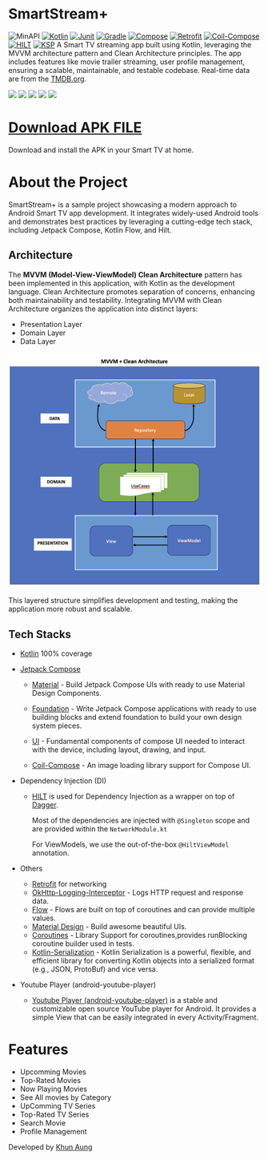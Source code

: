 # SmartStream+
![MinAPI](https://badgen.net/badge/MinAPI/24/silver/)
[![Kotlin](https://img.shields.io/badge/Kotlin-2.0.0-yellow.svg?logo=kotlin)](http://kotlinlang.org)
[![Junit](https://img.shields.io/badge/junit-4.13.2-pink.svg??logo=junit4)](https://developer.android.com/training/testing/instrumented-tests/androidx-test-libraries/rules)
[![Gradle](https://img.shields.io/badge/gradle-8.7.3-gold.svg??logo=gradle)](https://lv.binarybabel.org/catalog/gradle/latest)
[![Compose](https://img.shields.io/badge/compose-1.9.3-green.svg?logo=JetpackCompose)](https://developer.android.com/jetpack/compose)
[![Retrofit](https://badgen.net/badge/Retrofit/2.11.0/red?logo=retrofit)](https://square.github.io/retrofit/)
[![Coil-Compose](https://img.shields.io/badge/Coil-2.7.0-green.svg?logo=coil)](https://coil-kt.github.io/coil/compose/)
[![HILT](https://img.shields.io/badge/HILT-2.52-blue.svg?logo=hilt)](https://developer.android.com/training/dependency-injection/hilt-android)
[![KSP](https://img.shields.io/badge/ksp-2.0.0-blue.svg?logo=kotlin)](https://kotlinlang.org/docs/ksp-overview.html)
A Smart TV streaming app built using Kotlin, leveraging the MVVM architecture pattern and Clean Architecture principles. The app includes features like movie trailer streaming, user profile management, ensuring a scalable, maintainable, and testable codebase.
Real-time data are from the [TMDB.org](https://www.themoviedb.org/).

<p align="start">
<img src="images/Home.gif" width="50%"/>
<img src="images/Features.gif" width="50%"/>
<img src="images/Movie.gif" width="50%"/>
<img src="images/ShowSearch.gif" width="50%"/>
<img src="images/PlayingTrailer.gif" width="50%"/>
</p>

# [Download APK FILE](https://ksmaprince.github.io/APK/SmartStream.apk)
Download and install the APK in your Smart TV at home.

# About the Project

SmartStream+ is a sample project showcasing a modern approach to Android Smart TV app development. It integrates widely-used Android tools and demonstrates best practices by leveraging a cutting-edge tech stack, including Jetpack Compose, Kotlin Flow, and Hilt.

## Architecture

The <b>MVVM (Model-View-ViewModel) Clean Architecture</b> pattern has been implemented in this application, with Kotlin as the development language. Clean Architecture promotes separation of concerns, enhancing both maintainability and testability. Integrating MVVM with Clean Architecture organizes the application into distinct layers:

* Presentation Layer
* Domain Layer
* Data Layer

![image](images/mvvmclean.png)

This layered structure simplifies development and testing, making the application more robust and scalable.

## Tech Stacks

- [Kotlin](https://kotlinlang.org/) 100% coverage

- [Jetpack Compose](https://developer.android.com/jetpack/compose)
    - [Material](https://developer.android.com/jetpack/androidx/releases/compose-material) - Build
      Jetpack Compose UIs with ready to use Material Design Components.
    - [Foundation](https://developer.android.com/jetpack/androidx/releases/compose-foundation) - Write
      Jetpack Compose applications with ready to use building blocks and extend foundation to build your
      own design system pieces.
    - [UI](https://developer.android.com/jetpack/androidx/releases/compose-ui) - Fundamental
      components of compose UI needed to interact with the device, including layout, drawing, and input.

    - [Coil-Compose](https://coil-kt.github.io/coil/compose/) - An image loading library support for Compose UI.

- Dependency Injection (DI)
    - [HILT](https://developer.android.com/training/dependency-injection/hilt-android) is used for Dependency Injection as a wrapper on top of [Dagger](https://github.com/google/dagger).

      Most of the dependencies are injected with `@Singleton` scope and are provided within the `NetworkModule.kt`

      For ViewModels, we use the out-of-the-box `@HiltViewModel` annotation.

- Others
    - [Retrofit](https://square.github.io/retrofit/)  for networking
    - [OkHttp-Logging-Interceptor](https://github.com/square/okhttp/blob/master/okhttp-logging-interceptor/README.md)  -
      Logs HTTP request and response data.
    - [Flow](https://developer.android.com/kotlin/flow) - Flows are built on top of coroutines and
      can provide multiple values.
    - [Material Design](https://material.io/develop/android/docs/getting-started/) - Build awesome
      beautiful UIs.
    - [Coroutines](https://github.com/Kotlin/kotlinx.coroutines) - Library Support for
      coroutines,provides runBlocking coroutine builder used in tests.
    - [Kotlin-Serialization](https://kotlinlang.org/docs/serialization.html) - Kotlin Serialization is a powerful, flexible, and efficient library for converting Kotlin objects into a serialized format (e.g., JSON, ProtoBuf) and vice versa.

- Youtube Player (android-youtube-player)
    - [Youtube Player (android-youtube-player)](https://pierfrancescosoffritti.github.io/android-youtube-player/) is a stable and customizable open source YouTube player for Android. It provides a simple View that can be easily integrated in every Activity/Fragment.


# Features
- Upcomming Movies
- Top-Rated Movies
- Now Playing Movies
- See All movies by Category
- UpComming TV Series
- Top-Rated TV Series
- Search Movie
- Profile Management

Developed by [Khun Aung](https://www.khunaung.me/)